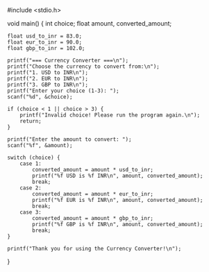 #include <stdio.h>

void main() {
    int choice;
    float amount, converted_amount;
    
    float usd_to_inr = 83.0;   
    float eur_to_inr = 90.0;   
    float gbp_to_inr = 102.0;  
    
    printf("=== Currency Converter ===\n");
    printf("Choose the currency to convert from:\n");
    printf("1. USD to INR\n");
    printf("2. EUR to INR\n");
    printf("3. GBP to INR\n");
    printf("Enter your choice (1-3): ");
    scanf("%d", &choice);
    
    if (choice < 1 || choice > 3) {
        printf("Invalid choice! Please run the program again.\n");
        return;
    }
    
    printf("Enter the amount to convert: ");
    scanf("%f", &amount);
    
    switch (choice) {
        case 1:
            converted_amount = amount * usd_to_inr;
            printf("%f USD is %f INR\n", amount, converted_amount);
            break;
        case 2:
            converted_amount = amount * eur_to_inr;
            printf("%f EUR is %f INR\n", amount, converted_amount);
            break;
        case 3:
            converted_amount = amount * gbp_to_inr;
            printf("%f GBP is %f INR\n", amount, converted_amount);
            break;
    }
    
    printf("Thank you for using the Currency Converter!\n");
}
